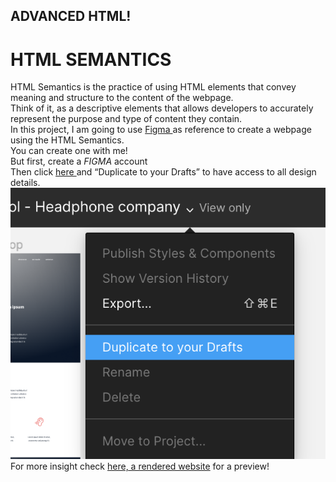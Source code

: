 ## ADVANCED HTML!
# HTML SEMANTICS
HTML Semantics is the practice of using HTML elements that convey meaning and structure to the content of the webpage.<br>
Think of it, as a descriptive elements that allows developers to accurately represent the purpose and type of content they contain.<br>
In this project, I am going to use <a href="https://www.figma.com/file/dyYL6Ku4WG7vsdpwvlcJZC/Homepage?type=design&node-id=0-1&mode=design&t=Wk9JYJBBxrbIRSDK-0"> Figma </a> as reference to create a webpage using the HTML Semantics.<br>
You can create one with me!<br>
But first, create a <em>FIGMA</em> account<br> 
Then click <a href="https://www.figma.com/file/dyYL6Ku4WG7vsdpwvlcJZC/Homepage?type=design&node-id=0-1&mode=design&t=Wk9JYJBBxrbIRSDK-0"> here </a> and “Duplicate to your Drafts” to have access to all design details.<br>
<img src="../IMAGES/draft-duplicate.png" alt="figma"> <br>
For more insight check <a href="https://htmlpreview.github.io/?https://github.com/Jepkor1r/alx_html_css/blob/main/html_advanced/index.html">here, a rendered website</a> for a preview!
